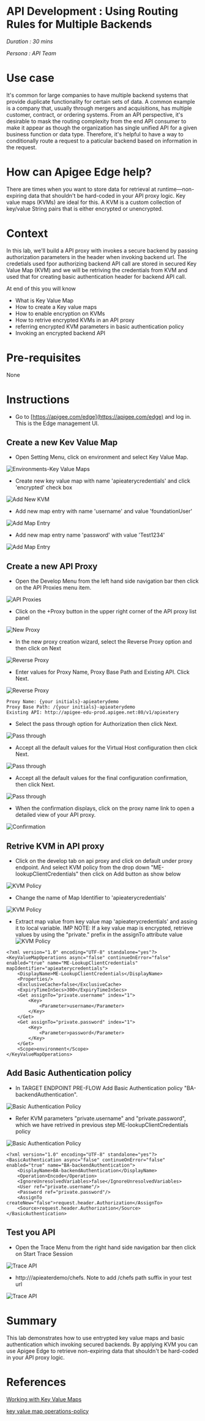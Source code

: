 # API Development : Using Routing Rules for Multiple Backends

*Duration : 30 mins*

*Persona : API Team*

# Use case

It's common for large companies to have multiple backend systems that provide duplicate functionality for certain sets of data. A common example is a company that, usually through mergers and acquisitions, has multiple customer, contract, or ordering systems. From an API perspective, it's desirable to mask the routing complexity from the end API consumer to make it appear as though the organization has single unified API for a given business function or data type. Therefore, it's helpful to have a way to conditionally route a request to a paticular backend based on information in the request.

# How can Apigee Edge help?

There are times when you want to store data for retrieval at runtime—non-expiring data that shouldn't be hard-coded in your API proxy logic. Key value maps (KVMs) are ideal for this. A KVM is a custom collection of key/value String pairs that is either encrypted or unencrypted. 

# Context

In this lab, we'll build a API proxy with invokes a secure backend by passing authorization parameters in the header when invoking backend url. The credetials used fpor authorizing backend API call are stored in secured Key Value Map (KVM) and we will be retriving the credentials from KVM and used that for creating basic authentication header for backend API call.

At end of this you will know
- What is Key Value Map
- How to create a Key value maps
- How to enable encryption on KVMs
- How to retrive encrypted KVMs in an API proxy
- referring encrypted KVM parameters in basic authentication policy
- Invoking an encrypted backend API

# Pre-requisites

None

# Instructions

* Go to [https://apigee.com/edge](https://apigee.com/edge) and log in. This is the Edge management UI. 

## Create a new Kev Value Map

* Open Setting Menu, click on environment and select Key Value Map.

![Environments-Key Value Maps](./media/KVM-Snapshot-0-1.jpg)

* Create new key value map with name 'apieaterycredentials' and click 'encrypted' check box

![Add New KVM](./media/KVM_Snapshot-2.jpg)

* Add new map entry with name 'username' and value 'foundationUser'

![Add Map Entry](./media/KVM_Snapshot-3.jpg)

* Add new map entry name 'password' with value 'Test1234'

![Add Map Entry](./media/KVM_Snapshot-4.jpg)

## Create a new API Proxy

* Open the Develop Menu from the left hand side navigation bar then click on the API Proxies menu item.

![API Proxies](./media/open-api-proxy-list.png)

* Click on the +Proxy button in the upper right corner of the API proxy list panel

![New Proxy](./media/open-api-proxy-list.png)

* In the new proxy creation wizard, select the Reverse Proxy option and then click on Next

![Reverse Proxy](./media/KVM_Snapshot-8.jpg)

* Enter values for Proxy Name, Proxy Base Path and Existing API. Click Next.

![Reverse Proxy](./media/KVM_Snapshot-9.jpg)

```
Proxy Name: {your initials}-apieaterydemo
Proxy Base Path: /{your initials}-apieaterydemo
Existing API: http://apigee-edu-prod.apigee.net:80/v1/apieatery
```

* Select the pass through option for Authorization then click Next.

![Pass through](./media/KVM-Snapshot-10.jpg)

* Accept all the default values for the Virtual Host configuration then click Next.

![Pass through](./media/KVM_Snapshot-11.jpg)

* Accept all the default values for the final configuration confirmation, then click Next.

![Pass through](./media/KVM_Snapshot-12.jpg)

* When the confirmation displays, click on the proxy name link to open a detailed view of your API proxy.

![Confirmation](./media/KVM_Snapshot-13.jpg)

## Retrive KVM in API proxy

* Click on the develop tab on api proxy and click on default under proxy endpoint. And select KVM policy from the drop down "ME-lookupClientCredentials" then click on Add button as show below

![KVM Policy](./media/KVM_Snapshot-14.jpg)

* Change the name of Map Identifier to 'apieaterycredentials'

![KVM Policy](./media/KVM_Snapshot-15.jpg)

* Extract map value from key value map 'apieaterycredentials' and assing it to local variable. IMP NOTE: If a key value map is encrypted, retrieve values by using the "private." prefix in the assignTo attribute value
![KVM Policy](./media/KVM_Snapshot-16.jpg)

```
<?xml version="1.0" encoding="UTF-8" standalone="yes"?>
<KeyValueMapOperations async="false" continueOnError="false" enabled="true" name="ME-LookupClientCredentials" mapIdentifier="apieaterycredentials">
    <DisplayName>ME-LookupClientCredentials</DisplayName>
    <Properties/>
    <ExclusiveCache>false</ExclusiveCache>
    <ExpiryTimeInSecs>300</ExpiryTimeInSecs>
    <Get assignTo="private.username" index="1">
        <Key>
            <Parameter>username</Parameter>
        </Key>
    </Get>
    <Get assignTo="private.password" index="1">
        <Key>
            <Parameter>password</Parameter>
        </Key>
    </Get>
    <Scope>environment</Scope>
</KeyValueMapOperations>
```

## Add Basic Authentication policy

* In TARGET ENDPOINT PRE-FLOW Add Basic Authentication policy "BA-backendAuthentication". 

![Basic Authentication Policy](./media/KVM_Snapshot-17.jpg)

* Refer KVM parameters "private.username" and "private.password", which we have retrived in previous step ME-lookupClientCredentials policy

![Basic Authentication Policy](./media/KVM_Snapshot-18.jpg)

```
<?xml version="1.0" encoding="UTF-8" standalone="yes"?>
<BasicAuthentication async="false" continueOnError="false" enabled="true" name="BA-backendAuthentication">
    <DisplayName>BA-backendAuthentication</DisplayName>
    <Operation>Encode</Operation>
    <IgnoreUnresolvedVariables>false</IgnoreUnresolvedVariables>
    <User ref="private.username"/>
    <Password ref="private.password"/>
    <AssignTo createNew="false">request.header.Authorization</AssignTo>
    <Source>request.header.Authorization</Source>
</BasicAuthentication>
```
## Test you API 

* Open the Trace Menu from the right hand side navigation bar then click on Start Trace Session

![Trace API](./media/KVM_Snapshot-20.jpg)

* http://<yourHostName>/apieaterdemo/chefs. Note to add /chefs path suffix in your test url

![Trace API](./media/KVM_Snapshot-21.jpg)


# Summary

This lab demonstrates how to use entrypted key value maps and basic authentication which invoking secured backends. By applying KVM you can use Apigee Edge to retrieve non-expiring data that shouldn't be hard-coded in your API proxy logic.

# References

[Working with Key Value Maps](https://docs.apigee.com/api-services/content/key-value-maps)

[key value map operations-policy](https://docs.apigee.com/api-services/reference/key-value-map-operations-policy)

